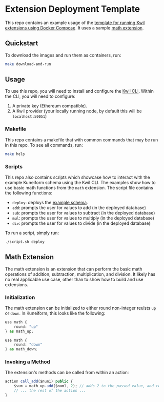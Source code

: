 # Extension Deployment Template

This repo contains an example usage of the [template for running Kwil extensions using Docker Compose](<https://github.com/kwilteam/extension-deployment-template>).
It uses a sample [math extension](<https://github.com/kwilteam/kwil-extensions/tree/main/examples/math>).

## Quickstart

To download the images and run them as containers, run:

```bash
make download-and-run
```

## Usage

To use this repo, you will need to install and configure the [Kwil CLI](<https://docs.kwil.com/docs/cli/installation>).  Within the CLI, you will need to configure:

1. A private key (Ethereum compatible).
2. A Kwil provider (your locally running node, by default this will be `localhost:50051`)

### Makefile

This repo contains a makefile that with common commands that may be run in this repo.  To see all commands, run:

```bash
make help
```

### Scripts

This repo also contains scripts which showcase how to interact with the example Kuneiform schema using the Kwil CLI.  The examples show how to use
basic math functions from the `math` extension.  The script file contains the following functions:

- `deploy`: deploys the [example schema](./schemas/use_math.kf).
- `add`: prompts the user for values to add (in the deployed database)
- `sub`: prompts the user for values to subtract (in the deployed database)
- `mul`: prompts the user for values to multiply (in the deployed database)
- `div`: prompts the user for values to divide (in the deployed database)

To run a script, simply run:

```bash
./script.sh deploy
```

## Math Extension

The math extension is an extension that can perform the basic math operations of addition, subtraction, multiplication, and division.  It likely has no real applicable use case, other than to show how to build and use extensions.

### Initialization

The math extension can be initialized to either round non-integer reulsts `up` or `down`.  In Kuneiform, this looks like the following:

```typescript
use math {
    round: "up"
} as math_up;

use math {
    round: "down"
} as math_down;
```

### Invoking a Method

The extension's methods can be called from within an action:

```typescript
action call_add($num1) public {
    $sum = math_up.add($num1, 2); // adds 2 to the passed value, and returns it as $sum
    // ... the rest of the action ...
} 
```
